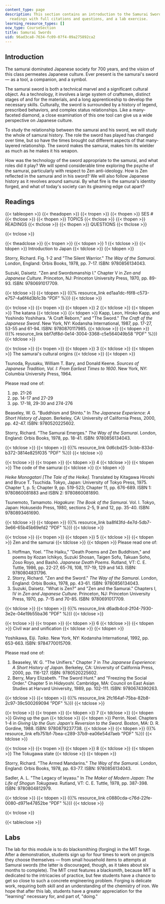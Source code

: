 ```yaml
---
content_type: page
description: This section contains an introduction to the Samurai Swords module, its
  readings with full citations and questions, and a lab exercise.
learning_resource_types: []
ocw_type: CourseSection
title: Samurai Swords
uid: 96ad3ca8-7634-fc09-07f4-09a275892ca2
---
```


Introduction
------------

The samurai dominated Japanese society for 700 years, and the vision of this class permeates Japanese culture. Ever present is the samurai's sword — as a tool, a companion, and a symbol.

The samurai sword is both a technical marvel and a significant cultural object. As a technology, it involves a large system of craftsmen, distinct stages of and for the materials, and a long apprenticeship to develop the necessary skills. Culturally, the sword is surrounded by a history of legend, prescribed behaviors, and complex status relationships. Like a many-faceted diamond, a close examination of this one tool can give us a wide perspective on Japanese culture.

To study the relationship between the samurai and his sword, we will study the whole of samurai history. The role the sword has played has changed over time, but so have the times brought out different aspects of that many-layered relationship. The sword makes the samurai, makes him its wielder as much as he makes it his weapon.

How was the technology of the sword appropriate to the samurai, and what roles did it play? We will spend considerable time exploring the psyche of the samurai, particularly with respect to Zen anti-ideology. How is Zen reflected in the samurai and in his sword? We will also follow Japanese history as it revolves around samurai. By what fire is the samurai's identity forged, and what of today's society can its gleaming edge cut apart?

Readings
--------

{{< tableopen >}}
{{< theadopen >}}
{{< tropen >}}
{{< thopen >}}
SES #
{{< thclose >}}
{{< thopen >}}
TOPICS
{{< thclose >}}
{{< thopen >}}
READINGS
{{< thclose >}}
{{< thopen >}}
QUESTIONS
{{< thclose >}}

{{< trclose >}}

{{< theadclose >}}
{{< tropen >}}
{{< tdopen >}}
1
{{< tdclose >}}
{{< tdopen >}}
Introduction to Japan
{{< tdclose >}}
{{< tdopen >}}


Storry, Richard. Fig. 1-2 and "The Silent Warrior." _The Way of the Samurai_. London, England: Orbis Books, 1978, pp. 7-17. ISBN: 9780856134043.

Suzuki, Daisetz. "Zen and Swordsmanship I." Chapter V in _Zen and Japanese Culture_. Princeton, NJ: Princeton University Press, 1970, pp. 89-93. ISBN: 9780691017709.


{{< tdclose >}}
{{< tdopen >}}
({{% resource_link ed1aa1dc-f6f8-c573-e757-4a6f4d3b1c3b "PDF" %}})
{{< tdclose >}}

{{< trclose >}}
{{< tropen >}}
{{< tdopen >}}
2
{{< tdclose >}}
{{< tdopen >}}
The katana
{{< tdclose >}}
{{< tdopen >}}
Kapp, Leon, Hiroko Kapp, and Yoshindo Yoshihara. "A Craft Reborn," and "The Sword." _The Craft of the Japanese Sword_. New York, NY: Kodansha International, 1987, pp. 17-27, 53-55 and 61-94. ISBN: 9780870117985.
{{< tdclose >}}
{{< tdopen >}}
({{% resource_link bbf7df8d-0e14-3004-3368-c5e564049b58 "PDF" %}})
{{< tdclose >}}

{{< trclose >}}
{{< tropen >}}
{{< tdopen >}}
3
{{< tdclose >}}
{{< tdopen >}}
The samurai's cultural origins
{{< tdclose >}}
{{< tdopen >}}


Tsunoda, Ryusaku, William T. Bary, and Donald Keene. _Sources of Japanese Tradition, Vol. I: From Earliest Times to 1600_. New York, NY: Columbia University Press, 1964.

Please read one of:

1.  pp. 21-26
2.  pp. 14-17 and 27-29
3.  pp. 17-18, 29-30 and 274-276

Beaseley, W. G. "Buddhism and Shinto." In _The Japanese Experience: A Short History of Japan_. Berkeley, CA: University of California Press, 2000, pp. 42-47. ISBN: 9780520225602.

Storry, Richard. "The Samurai Emerges." _The Way of the Samurai_. London, England: Orbis Books, 1978, pp. 18-41. ISBN: 9780856134043.


{{< tdclose >}}
{{< tdopen >}}
({{% resource_link 0d6cbd25-3cbb-833d-b372-3814e825f035 "PDF" %}})
{{< tdclose >}}

{{< trclose >}}
{{< tropen >}}
{{< tdopen >}}
4
{{< tdclose >}}
{{< tdopen >}}
The code of the samurai
{{< tdclose >}}
{{< tdopen >}}


_Heike Monogatari \[The Tale of the Heike\]_. Translated by Kitagawa Hiroshi and Bruce T. Tsuchida. Tokyo, Japan: University of Tokyo Press, 1975. Chapter 1, p. 5; Chapter 9, pp. 519-523; Chapter 11, pp. 676-689. ISBN 1: 9780860081883 and ISBN 2: 9780860081890.

Tsunemoto, Tamamoto. _Hagakure: The Book of the Samurai_. Vol. I. Tokyo, Japan: Hokuseido Press, 1980, sections 2-5, 9 and 12, pp. 35-40. ISBN: 9780893461690.


{{< tdclose >}}
{{< tdopen >}}
({{% resource_link ba8f43fd-4e7d-5db7-3e66-65b45b69efd2 "PDF" %}})
{{< tdclose >}}

{{< trclose >}}
{{< tropen >}}
{{< tdopen >}}
5
{{< tdclose >}}
{{< tdopen >}}
Zen and the samurai
{{< tdclose >}}
{{< tdopen >}}
Please read one of:

1.  Hoffman, Yoel. "The Haiku," "Death Poems and Zen Buddhism," and poems by Kozan Ichikyo, Suzuki Shosan, Taigen Sofu, Takuan Soho, Zoso Royo, and Bashō. _Japanese Death Poems_. Rutland, VT: C. E. Tuttle, 1986, pp. 22-27, 65-76, 108, 117-19, 129 and 143. ISBN: 9780804831796.
2.  Storry, Richard. "Zen and the Sword." _The Way of the Samurai_. London, England: Orbis Books, 1978, pp. 43-61. ISBN: 9780856134043.
3.  Suzuki, Daisetz. "What is Zen?" and "Zen and the Samurai." Chapters I, IV in _Zen and Japanese Culture_. Princeton, NJ: Princeton University Press, 1970, pp. 7-15 and 70-85. ISBN: 9780691017709.


{{< tdclose >}}
{{< tdopen >}}
({{% resource_link d6adb4cd-2f04-7930-3e2e-04e19b55ba36 "PDF" %}})
{{< tdclose >}}

{{< trclose >}}
{{< tropen >}}
{{< tdopen >}}
6
{{< tdclose >}}
{{< tdopen >}}
Civil war and unification
{{< tdclose >}}
{{< tdopen >}}


Yoshikawa, Eiji. _Taiko_. New York, NY: Kodansha International, 1992, pp. 653-663. ISBN: 9784770015709.

Please read one of:

1.  Beaseley, W. G. "The Unifiers." Chapter 7 in _The Japanese Experience: A Short History of Japan_. Berkeley, CA: University of California Press, 2000, pp. 116-127. ISBN: 9780520225602.
2.  Berry, Mary Elizabeth. "The Sword Hunt." and "Freezing the Social Order." Chapter 5 in _Hideyoshi_. Cambridge, MA: Council on East Asian Studies at Harvard University, 1989, pp. 102-111. ISBN: 9780674390263.


{{< tdclose >}}
{{< tdopen >}}
({{% resource_link 2fc164af-75ba-82b8-2c97-39c500269094 "PDF" %}})
{{< tdclose >}}

{{< trclose >}}
{{< tropen >}}
{{< tdopen >}}
7
{{< tdclose >}}
{{< tdopen >}}
Giving up the gun
{{< tdclose >}}
{{< tdopen >}}
Perrin, Noel. Chapters 1-4 in _Giving Up the Gun: Japan's Reversion to the Sword_. Boston, MA: D. R. Gordine, 1988. ISBN: 9780879237738.
{{< tdclose >}}
{{< tdopen >}}
({{% resource_link efb751bf-7bea-c289-37b9-ea06e54d7aeb "PDF" %}})
{{< tdclose >}}

{{< trclose >}}
{{< tropen >}}
{{< tdopen >}}
8
{{< tdclose >}}
{{< tdopen >}}
The Tokugawa state
{{< tdclose >}}
{{< tdopen >}}


Storry, Richard. "The Armed Mandarins." _The Way of the Samurai_. London, England: Orbis Books, 1978, pp. 63-77. ISBN: 9780856134043.

Sadler, A. L. "The Legacy of Ieyasu." In _The Maker of Modern Japan: The Life of Shogun Tokugawa_. Rutland, VT: C. E. Tuttle, 1978, pp. 387-398. ISBN: 9780804812979.


{{< tdclose >}}
{{< tdopen >}}
({{% resource_link c0880cda-c76d-22fe-0080-d971e47852be "PDF" %}})
{{< tdclose >}}

{{< trclose >}}

{{< tableclose >}}

Labs
----

The lab for this module is to do blacksmithing (forging) in the MIT forge. After a demonstration, students sign up for four times to work on projects they choose themselves — from small household items to attempts at Samurai swords (the latter is discouraged, though, as it takes about six months to complete). The MIT crest features a blacksmith, because MIT is dedicated to the intricacies of practice, but few students have a chance to get so close to such a concrete engineering problem. Forging is delicate work, requiring both skill and an understanding of the chemistry of iron. We hope that after this lab, students have a greater appreciation for the "learning" necessary for, and part of, "doing."